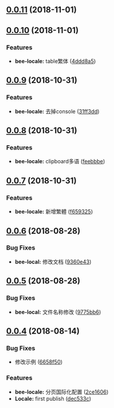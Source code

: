 <a name="0.0.11"></a>
## [0.0.11](https://github.com/tinper-bee/bee-locale/compare/v0.0.10...v0.0.11) (2018-11-01)



<a name="0.0.10"></a>
## [0.0.10](https://github.com/tinper-bee/bee-locale/compare/v0.0.9...v0.0.10) (2018-11-01)


### Features

* **bee-locale:** table繁体 ([4ddd8a5](https://github.com/tinper-bee/bee-locale/commit/4ddd8a5))



<a name="0.0.9"></a>
## [0.0.9](https://github.com/tinper-bee/bee-locale/compare/v0.0.8...v0.0.9) (2018-10-31)


### Features

* **bee-locale:** 去掉console ([31ff3dd](https://github.com/tinper-bee/bee-locale/commit/31ff3dd))



<a name="0.0.8"></a>
## [0.0.8](https://github.com/tinper-bee/bee-locale/compare/v0.0.7...v0.0.8) (2018-10-31)


### Features

* **bee-locale:** clipboard多语 ([feebbbe](https://github.com/tinper-bee/bee-locale/commit/feebbbe))



<a name="0.0.7"></a>
## [0.0.7](https://github.com/tinper-bee/bee-locale/compare/v0.0.6...v0.0.7) (2018-10-31)


### Features

* **bee-locale:** 新增繁體 ([f659325](https://github.com/tinper-bee/bee-locale/commit/f659325))



<a name="0.0.6"></a>
## [0.0.6](https://github.com/tinper-bee/bee-locale/compare/v0.0.5...v0.0.6) (2018-08-28)


### Bug Fixes

* **bee-local:** 修改文档 ([9360e43](https://github.com/tinper-bee/bee-locale/commit/9360e43))



<a name="0.0.5"></a>
## [0.0.5](https://github.com/tinper-bee/bee-locale/compare/v0.0.4...v0.0.5) (2018-08-28)


### Bug Fixes

* **bee-local:** 文件名称修改 ([9775bb6](https://github.com/tinper-bee/bee-locale/commit/9775bb6))



<a name="0.0.4"></a>
## [0.0.4](https://github.com/tinper-bee/bee-locale/compare/dec533c...v0.0.4) (2018-08-14)


### Bug Fixes

* 修改示例 ([6658f50](https://github.com/tinper-bee/bee-locale/commit/6658f50))


### Features

* **bee-locale:** 分页国际化配置 ([2ce1606](https://github.com/tinper-bee/bee-locale/commit/2ce1606))
* **Locale:** first publish ([dec533c](https://github.com/tinper-bee/bee-locale/commit/dec533c))



